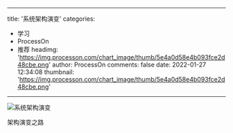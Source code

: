 
---
title: '系统架构演变'
categories: 
 - 学习
 - ProcessOn
 - 推荐
headimg: 'https://img.processon.com/chart_image/thumb/5e4a0d58e4b093fce2d48cbe.png'
author: ProcessOn
comments: false
date: 2022-01-27 12:34:08
thumbnail: 'https://img.processon.com/chart_image/thumb/5e4a0d58e4b093fce2d48cbe.png'
---

<div>   
<img class="thumb" alt="系统架构演变" src="https://img.processon.com/chart_image/thumb/5e4a0d58e4b093fce2d48cbe.png" referrerpolicy="no-referrer">
<p>架构演变之路</p>  
</div>
            